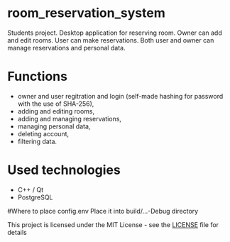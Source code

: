 # room_reservation_system
Students project.
Desktop application for reserving room. Owner can add and edit rooms.  User can make reservations. Both user and owner can manage reservations and personal data.

# Functions
- owner and user regitration and login (self-made hashing for password with the use of SHA-256),
- adding and editing rooms,
- adding and managing reservations,
- managing personal data,
- deleting account,
- filtering data.

# Used technologies
- C++ / Qt
- PostgreSQL

#Where to place config.env
Place it into build/...-Debug directory

This project is licensed under the MIT License - see the [LICENSE](./LICENSE) file for details


